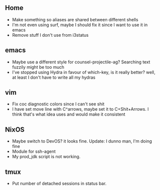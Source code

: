## Home
* Make something so aliases are shared between different shells
* I'm not even using surf, maybe I should fix it since I want to use it in emacs
* Remove stuff I don't use from i3status

## emacs
* Maybe use a different style for counsel-projectile-ag? Searching text fuzzily might be too much
* I've stopped using Hydra in favour of which-key, is it really better? well, at least I don't have to write all my hydras

## vim
* Fix coc diagnostic colors since I can't see shit
* I have set move line with C^arrows, maybe set it to C+Shit+Arrows. I think that's what idea uses and would make it consistent

## NixOS
* Maybe switch to DevOS? it looks fine. Update: I dunno man, I'm doing fine
* Module for ssh-agent
* My prod_jdk script is not working.

## tmux
* Put number of detached sessions in status bar.
